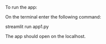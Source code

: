 To run the app:

On the terminal enter the following command:

streamlit run app1.py

The app should open on the localhost.
